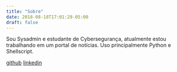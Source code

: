 ```yaml
---
title: "Sobre"
date: 2018-08-18T17:01:29-05:00
draft: false
---
```



Sou Sysadmin e estudante de Cybersegurança, atualmente estou trabalhando em um portal de notícias. Uso principalmente Python e Shellscript.

[github](https://github.com/fxshelll)
[linkedin](https://www.linkedin.com/in/fmatta/)
